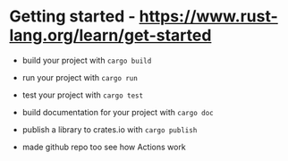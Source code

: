 # Getting started - https://www.rust-lang.org/learn/get-started 
- build your project with `cargo build`
- run your project with `cargo run`
- test your project with `cargo test`
- build documentation for your project with `cargo doc`
- publish a library to crates.io with `cargo publish`

- made github repo too see how Actions work
